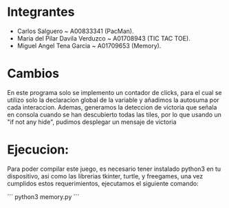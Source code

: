 # Integrantes
- Carlos Salguero ~ A00833341 (PacMan).
- Maria del Pilar Davila Verduzco ~ A01708943 (TIC TAC TOE).
- Miguel Angel Tena Garcia ~ A01709653 (Memory).

# Cambios
En este programa solo se implemento un contador de clicks, para el cual se utilizo solo la declaracion global de la variable y añadimos la autosuma por cada interaccion.
Ademas, generamos la deteccion de victoria que señala en consola cuando se han descubierto todas las tiles, por lo que usando un "if not any hide", pudimos desplegar un mensaje de victoria

# Ejecucion:

Para poder compilar este juego, es necesario tener instalado python3 en tu dispositivo, asi como las librerias tkinter, turtle, y freegames, una vez cumplidos estos requerimientos, ejecutamos el siguiente comando:

´´´ python3 memory.py ´´´
